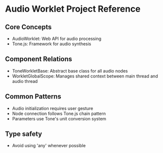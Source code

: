 # Audio Worklet Project Reference

## Core Concepts

- AudioWorklet: Web API for audio processing
- Tone.js: Framework for audio synthesis

## Component Relations

- ToneWorkletBase: Abstract base class for all audio nodes
- WorkletGlobalScope: Manages shared context between main thread and audio thread

## Common Patterns

- Audio initialization requires user gesture
- Node connection follows Tone.js chain pattern
- Parameters use Tone's unit conversion system

## Type safety

- Avoid using 'any' whenever possible
